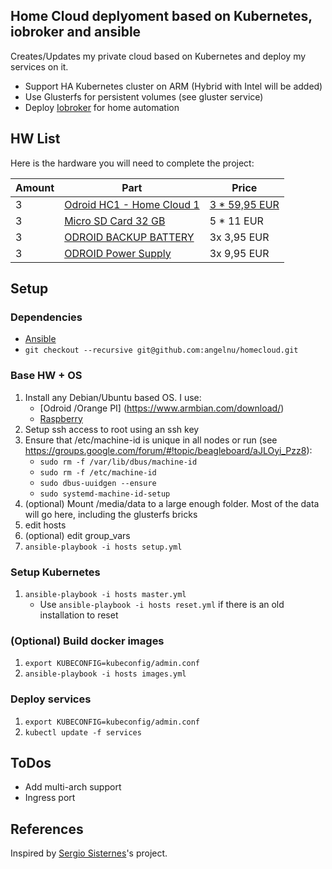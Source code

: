 ## Home Cloud deplyoment based on Kubernetes, iobroker and ansible

Creates/Updates my private cloud based on Kubernetes and deploy my services on it.

* Support HA Kubernetes cluster on ARM (Hybrid with Intel will be added)
* Use Glusterfs for persistent volumes (see gluster service)
* Deploy [Iobroker](https://github.com/ioBroker/ioBroker) for home automation

## HW List

Here is the hardware you will need to complete the project:

| Amount | Part | Price |
| ------ | ---- | ----- |
| 3 | [Odroid HC1 - Home Cloud 1](http://www.hardkernel.com/main/products/prdt_info.php?g_code=G150229074080) | [3 * 59,95 EUR](https://www.pollin.de/p/odroid-hc1-einplatinen-computer-fuer-nas-und-cluster-anwendungen-810766) |
| 3 | [Micro SD Card 32 GB](http://amzn.eu/5IMqzRx) | 5 * 11 EUR |
| 3 | [ODROID BACKUP BATTERY](https://www.pollin.de/p/odroid-backup-battery-810319) | 3x 3,95 EUR |
| 3 | [ODROID Power Supply](https://www.pollin.de/p/steckernetzteil-xing-yuan-xy-0504000-e-5-v-4-a-351773) | 3x 9,95 EUR |


## Setup

### Dependencies
* [Ansible](https://www.ansible.com/)
* `git checkout --recursive git@github.com:angelnu/homecloud.git`

### Base HW + OS
1. Install any Debian/Ubuntu based OS. I use:
   - [Odroid /Orange PI] (https://www.armbian.com/download/)
   - [Raspberry](https://github.com/hypriot/image-builder-rpi/releases/)
2. Setup ssh access to root using an ssh key
3. Ensure that /etc/machine-id is unique in all nodes or run (see https://groups.google.com/forum/#!topic/beagleboard/aJLOyi_Pzz8):
   - `sudo rm -f /var/lib/dbus/machine-id`
   - `sudo rm -f /etc/machine-id`
   - `sudo dbus-uuidgen --ensure`
   - `sudo systemd-machine-id-setup`
4. (optional) Mount /media/data to a large enough folder. Most of the data will go here, including the glusterfs bricks
5. edit hosts
6. (optional) edit group_vars
7. `ansible-playbook -i hosts setup.yml`

### Setup Kubernetes
1. `ansible-playbook -i hosts master.yml`
   - Use `ansible-playbook -i hosts reset.yml` if there is an old installation to reset

### (Optional) Build docker images
1. `export KUBECONFIG=kubeconfig/admin.conf`
2.  `ansible-playbook -i hosts images.yml`

### Deploy services
1. `export KUBECONFIG=kubeconfig/admin.conf`
2. `kubectl update -f services`

## ToDos
* Add multi-arch support
* Ingress port


## References

Inspired by [Sergio Sisternes](https://github.com/sesispla/kubernetes-raspberry-pi)'s project.
